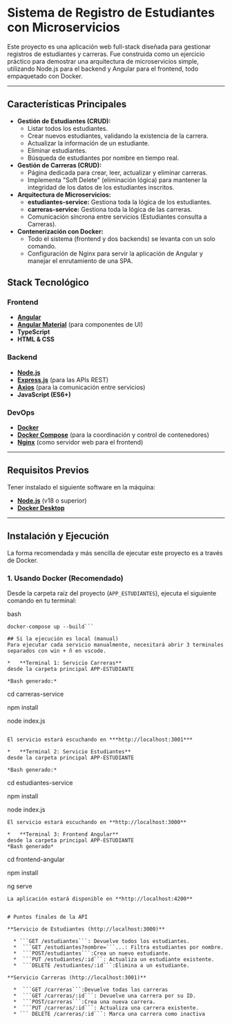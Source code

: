 #  Sistema de Registro de Estudiantes con Microservicios

Este proyecto es una aplicación web full-stack diseñada para gestionar registros de estudiantes y carreras. Fue construida como un ejercicio práctico para demostrar una arquitectura de microservicios simple, utilizando Node.js para el backend y Angular para el frontend, todo empaquetado con Docker.

---

##  Características Principales

*   **Gestión de Estudiantes (CRUD):**
    *   Listar todos los estudiantes.
    *   Crear nuevos estudiantes, validando la existencia de la carrera.
    *   Actualizar la información de un estudiante.
    *   Eliminar estudiantes.
    *   Búsqueda de estudiantes por nombre en tiempo real.
*   **Gestión de Carreras (CRUD):**
    *   Página dedicada para crear, leer, actualizar y eliminar carreras.
    *   Implementa "Soft Delete" (eliminación lógica) para mantener la integridad de los datos de los estudiantes inscritos.
*   **Arquitectura de Microservicios:**
    *   **estudiantes-service:** Gestiona toda la lógica de los estudiantes.
    *   **carreras-service:** Gestiona toda la lógica de las carreras.
    *   Comunicación síncrona entre servicios (Estudiantes consulta a Carreras).
*   **Contenerización con Docker:**
    *   Todo el sistema (frontend y dos backends) se levanta con un solo comando.
    *   Configuración de Nginx para servir la aplicación de Angular y manejar el enrutamiento de una SPA.

##  Stack Tecnológico

### Frontend
*   [**Angular**](https://angular.io/)
*   [**Angular Material**](https://material.angular.io/) (para componentes de UI)
*   **TypeScript**
*   **HTML & CSS**

### Backend
*   [**Node.js**](https://nodejs.org/)
*   [**Express.js**](https://expressjs.com/) (para las APIs REST)
*   [**Axios**](https://axios-http.com/) (para la comunicación entre servicios)
*   **JavaScript (ES6+)**

### DevOps
*   [**Docker**](https://www.docker.com/)
*   [**Docker Compose**](https://docs.docker.com/compose/) (para la coordinación y control de contenedores)
*   [**Nginx**](https://www.nginx.com/) (como servidor web para el frontend)

---

## Requisitos Previos

Tener instalado el siguiente software en la máquina:

*   [**Node.js**](https://nodejs.org/) (v18 o superior)
*   [**Docker Desktop**](https://www.docker.com/products/docker-desktop/)

---

## Instalación y Ejecución

La forma recomendada y más sencilla de ejecutar este proyecto es a través de Docker.

### 1. Usando Docker (Recomendado)

Desde la carpeta raíz del proyecto (`APP_ESTUDIANTES`), ejecuta el siguiente comando en tu terminal:

bash
```
docker-compose up --build```

## Si la ejecución es local (manual)
Para ejecutar cada servicio manualmente, necesitará abrir 3 terminales separados con win + ñ en vscode.

*   **Terminal 1: Servicio Carreras**
desde la carpeta principal APP-ESTUDIANTE

*Bash generado:*

```
cd carreras-service

npm install

node index.js
```

El servicio estará escuchando en ***http://localhost:3001***

*   **Terminal 2: Servicio Estudiantes**
desde la carpeta principal APP-ESTUDIANTE

*Bash generado:*
```

cd estudiantes-service

npm install

node index.js
```
El servicio estará escuchando en **http://localhost:3000**

*   **Terminal 3: Frontend Angular**
desde la carpeta principal APP-ESTUDIANTE
*Bash generado*
```
cd frontend-angular

npm install

ng serve
```
La aplicación estará disponible en **http://localhost:4200**


# Puntos finales de la API

**Servicio de Estudiantes (http://localhost:3000)**

  * ```GET /estudiantes```: Devuelve todos los estudiantes.
  *  ```GET /estudiantes?nombre=```...: Filtra estudiantes por nombre.
  *  ```POST/estudiantes```:Crea un nuevo estudiante.
  *  ```PUT /estudiantes/:id```: Actualiza un estudiante existente.
  *  ```DELETE /estudiantes/:id```:Elimina a un estudiante.

**Servicio Carreras (http://localhost:3001)**

  *  ```GET /carreras```:Devuelve todas las carreras
  *  ```GET /carreras/:id```: Devuelve una carrera por su ID.
  *  ```POST/carreras```:Crea una nueva carrera.
  *  ```PUT /carreras/:id```: Actualiza una carrera existente.
  * ``` DELETE /carreras/:id```: Marca una carrera como inactiva

